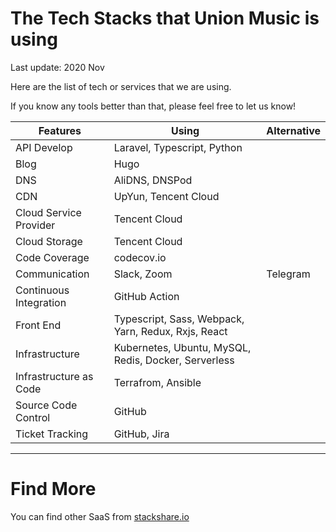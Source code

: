 # The Tech Stacks that Union Music is using

Last update: 2020 Nov

Here are the list of tech or services that we are using.

If you know any tools better than that, please feel free to let us know!


Features | Using | Alternative
--- | --- | ---
API Develop | Laravel, Typescript, Python
Blog | Hugo |
DNS | AliDNS, DNSPod |
CDN | UpYun, Tencent Cloud |
Cloud Service Provider | Tencent Cloud
Cloud Storage | Tencent Cloud |
Code Coverage | codecov.io | 
Communication | Slack, Zoom | Telegram
Continuous Integration | GitHub Action |
Front End | Typescript, Sass, Webpack, Yarn, Redux, Rxjs, React
Infrastructure | Kubernetes, Ubuntu, MySQL, Redis, Docker, Serverless
Infrastructure as Code | Terrafrom, Ansible
Source Code Control | GitHub | 
Ticket Tracking | GitHub, Jira

--- 
# Find More

You can find other SaaS from [stackshare.io](http://stackshare.io/categories)
